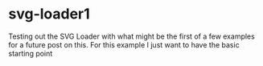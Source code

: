# svg-loader1

Testing out the SVG Loader with what might be the first of a few examples for a future post on this. For this example I just want to have the basic starting point